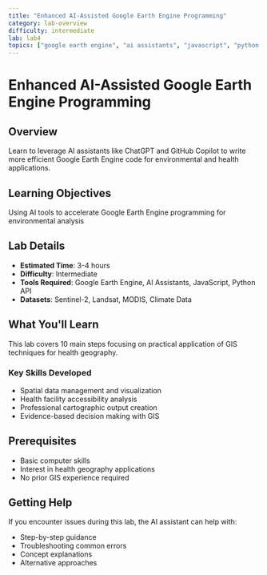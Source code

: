 ```yaml
---
title: "Enhanced AI-Assisted Google Earth Engine Programming"
category: lab-overview
difficulty: intermediate
lab: lab4
topics: ["google earth engine", "ai assistants", "javascript", "python api"]
---
```


# Enhanced AI-Assisted Google Earth Engine Programming

## Overview
Learn to leverage AI assistants like ChatGPT and GitHub Copilot to write more efficient Google Earth Engine code for environmental and health applications.

## Learning Objectives
Using AI tools to accelerate Google Earth Engine programming for environmental analysis

## Lab Details
- **Estimated Time**: 3-4 hours
- **Difficulty**: Intermediate
- **Tools Required**: Google Earth Engine, AI Assistants, JavaScript, Python API
- **Datasets**: Sentinel-2, Landsat, MODIS, Climate Data

## What You'll Learn
This lab covers 10 main steps focusing on practical application of GIS techniques for health geography.

### Key Skills Developed
- Spatial data management and visualization
- Health facility accessibility analysis
- Professional cartographic output creation
- Evidence-based decision making with GIS

## Prerequisites
- Basic computer skills
- Interest in health geography applications
- No prior GIS experience required

## Getting Help
If you encounter issues during this lab, the AI assistant can help with:
- Step-by-step guidance
- Troubleshooting common errors
- Concept explanations
- Alternative approaches
